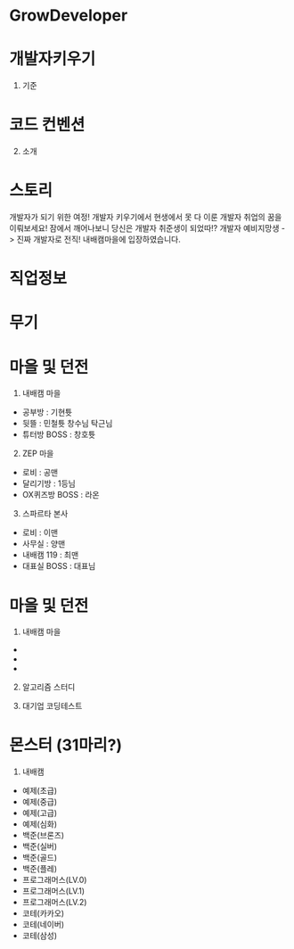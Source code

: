 # GrowDeveloper
# 개발자키우기

1. 기준
# 코드 컨벤션

2. 소개
# 스토리
개발자가 되기 위한 여정! 개발자 키우기에서 현생에서 못 다 이룬 개발자 취업의 꿈을 이뤄보세요!
잠에서 깨어나보니 당신은 개발자 취준생이 되었따!? 개발자 예비지망생 -> 진짜 개발자로 전직!
내배캠마을에 입장하였습니다.


# 직업정보



# 무기


# 마을 및 던전
1. 내배캠 마을
- 공부방 : 기현튯
- 뒷뜰 : 민철튯 창수님 탁근님
- 튜터방 BOSS : 창호튯
2. ZEP 마을
- 로비 : 공맨
- 달리기방 : 1등님
- OX퀴즈방 BOSS : 라온
3. 스파르타 본사
- 로비 : 이맨 
- 사무실 : 양맨
- 내배캠 119 : 최맨
- 대표실 BOSS : 대표님

# 마을 및 던전
1. 내배캠 마을
- 
-
-
2. 알고리즘 스터디

3. 대기업 코딩테스트


# 몬스터 (31마리?)
1. 내배캠 
- 예제(초급)
- 예제(중급)
- 예제(고급)
- 예제(심화)
- 백준(브론즈)
- 백준(실버)
- 백준(골드)
- 백준(플레)
- 프로그래머스(LV.0)
- 프로그래머스(LV.1)
- 프로그래머스(LV.2)
- 코테(카카오)
- 코테(네이버)
- 코테(삼성)
